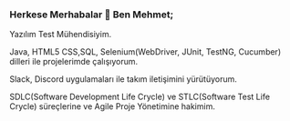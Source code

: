 ### Herkese Merhabalar 👋 Ben Mehmet;

Yazılım Test Mühendisiyim. 

Java, HTML5 CSS,SQL, Selenium(WebDriver, JUnit, TestNG, Cucumber) dilleri ile projelerimde çalışıyorum.

Slack, Discord uygulamaları ile takım iletişimini yürütüyorum.

SDLC(Software Development Life Crycle) ve STLC(Software Test Life Crycle) süreçlerine ve Agile Proje Yönetimine hakimim.


                            


